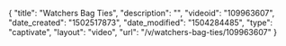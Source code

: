 {
    "title": "Watchers Bag Ties",
    "description": "",
    "videoid": "109963607",
    "date_created": "1502517873",
    "date_modified": "1504284485",
    "type": "captivate",
    "layout": "video",
    "url": "\/v\/watchers-bag-ties\/109963607"
}